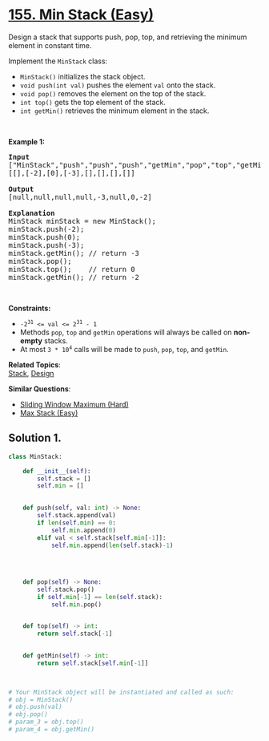 # [155. Min Stack (Easy)](https://leetcode.com/problems/min-stack/)

<p>Design a stack that supports push, pop, top, and retrieving the minimum element in constant time.</p>

<p>Implement the <code>MinStack</code> class:</p>

<ul>
	<li><code>MinStack()</code> initializes the stack object.</li>
	<li><code>void push(int val)</code> pushes the element <code>val</code> onto the stack.</li>
	<li><code>void pop()</code> removes the element on the top of the stack.</li>
	<li><code>int top()</code> gets the top element of the stack.</li>
	<li><code>int getMin()</code> retrieves the minimum element in the stack.</li>
</ul>

<p>&nbsp;</p>
<p><strong>Example 1:</strong></p>

<pre><strong>Input</strong>
["MinStack","push","push","push","getMin","pop","top","getMin"]
[[],[-2],[0],[-3],[],[],[],[]]

<strong>Output</strong>
[null,null,null,null,-3,null,0,-2]

<strong>Explanation</strong>
MinStack minStack = new MinStack();
minStack.push(-2);
minStack.push(0);
minStack.push(-3);
minStack.getMin(); // return -3
minStack.pop();
minStack.top();    // return 0
minStack.getMin(); // return -2
</pre>

<p>&nbsp;</p>
<p><strong>Constraints:</strong></p>

<ul>
	<li><code>-2<sup>31</sup> &lt;= val &lt;= 2<sup>31</sup> - 1</code></li>
	<li>Methods <code>pop</code>, <code>top</code> and <code>getMin</code> operations will always be called on <strong>non-empty</strong> stacks.</li>
	<li>At most <code>3 * 10<sup>4</sup></code> calls will be made to <code>push</code>, <code>pop</code>, <code>top</code>, and <code>getMin</code>.</li>
</ul>


**Related Topics**:  
[Stack](https://leetcode.com/tag/stack/), [Design](https://leetcode.com/tag/design/)

**Similar Questions**:
* [Sliding Window Maximum (Hard)](https://leetcode.com/problems/sliding-window-maximum/)
* [Max Stack (Easy)](https://leetcode.com/problems/max-stack/)

## Solution 1.

```py
class MinStack:

    def __init__(self):
        self.stack = []
        self.min = []
        

    def push(self, val: int) -> None:
        self.stack.append(val)
        if len(self.min) == 0:
            self.min.append(0)
        elif val < self.stack[self.min[-1]]:
            self.min.append(len(self.stack)-1)
            
        
        

    def pop(self) -> None:
        self.stack.pop()
        if self.min[-1] == len(self.stack):
            self.min.pop()
        

    def top(self) -> int:
        return self.stack[-1]
        

    def getMin(self) -> int:
        return self.stack[self.min[-1]]
        


# Your MinStack object will be instantiated and called as such:
# obj = MinStack()
# obj.push(val)
# obj.pop()
# param_3 = obj.top()
# param_4 = obj.getMin()

```